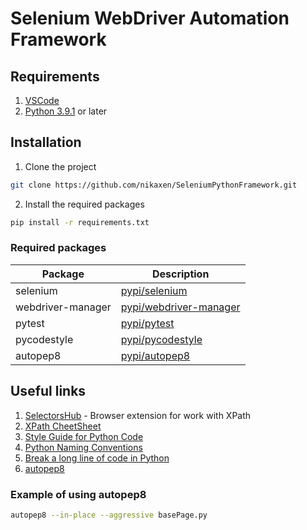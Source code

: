 # Selenium WebDriver Automation Framework

## Requirements
1. [VSCode](https://code.visualstudio.com)
2. [Python 3.9.1](https://www.python.org/downloads/) or later

## Installation
1. Clone the project
```sh
git clone https://github.com/nikaxen/SeleniumPythonFramework.git
```
2. Install the required packages
```sh
pip install -r requirements.txt
```
### Required packages
| Package | Description |
| ------ | ------ |
| selenium | [pypi/selenium](https://pypi.org/project/selenium/) |
| webdriver-manager | [pypi/webdriver-manager](https://pypi.org/project/webdriver-manager/) |
| pytest | [pypi/pytest](https://pypi.org/project/pytest/) |
| pycodestyle | [pypi/pycodestyle](https://pypi.org/project/pycodestyle/) |
| autopep8 | [pypi/autopep8](https://pypi.org/project/autopep8/) |


## Useful links
1. [SelectorsHub](https://selectorshub.com) - Browser extension for work with XPath
2. [XPath CheetSheet](https://devhints.io/xpath)
3. [Style Guide for Python Code](https://www.python.org/dev/peps/pep-0008/)
4. [Python Naming Conventions](https://visualgit.readthedocs.io/en/latest/pages/naming_convention.html)
5. [Break a long line of code in Python](https://www.kite.com/python/answers/how-to-break-a-long-line-of-code-in-python)
6. [autopep8](https://pypi.org/project/autopep8/)

### Example of using autopep8
```sh
autopep8 --in-place --aggressive basePage.py
```
